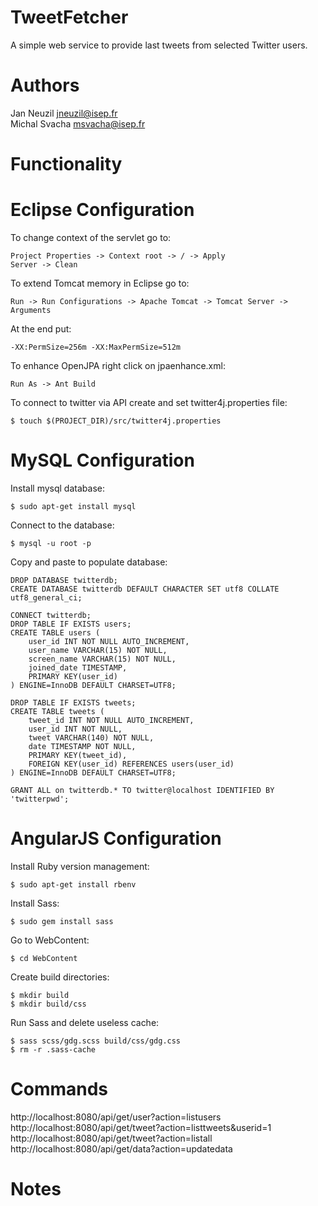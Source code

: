 TweetFetcher
============
A simple web service to provide last tweets from selected 
Twitter users. 

Authors
=======
Jan Neuzil <jneuzil@isep.fr><br>
Michal Svacha <msvacha@isep.fr>

Functionality
=============


Eclipse Configuration
=====================

To change context of the servlet go to:
```
Project Properties -> Context root -> / -> Apply
Server -> Clean
```

To extend Tomcat memory in Eclipse go to:
```
Run -> Run Configurations -> Apache Tomcat -> Tomcat Server -> Arguments
```
At the end put:
```
-XX:PermSize=256m -XX:MaxPermSize=512m
```
To enhance OpenJPA right click on jpaenhance.xml:
```
Run As -> Ant Build
```
To connect to twitter via API create and set twitter4j.properties file:
```
$ touch $(PROJECT_DIR)/src/twitter4j.properties
```

MySQL Configuration
===================

Install mysql database:
```
$ sudo apt-get install mysql
```
Connect to the database:
```
$ mysql -u root -p
```

Copy and paste to populate database:
```
DROP DATABASE twitterdb;
CREATE DATABASE twitterdb DEFAULT CHARACTER SET utf8 COLLATE utf8_general_ci;

CONNECT twitterdb;
DROP TABLE IF EXISTS users;
CREATE TABLE users (
	user_id INT NOT NULL AUTO_INCREMENT,
	user_name VARCHAR(15) NOT NULL,
	screen_name VARCHAR(15) NOT NULL,
	joined_date TIMESTAMP,
	PRIMARY KEY(user_id)
) ENGINE=InnoDB DEFAULT CHARSET=UTF8;

DROP TABLE IF EXISTS tweets;
CREATE TABLE tweets (
	tweet_id INT NOT NULL AUTO_INCREMENT,
	user_id INT NOT NULL,
	tweet VARCHAR(140) NOT NULL,
	date TIMESTAMP NOT NULL,
	PRIMARY KEY(tweet_id),
	FOREIGN KEY(user_id) REFERENCES users(user_id)
) ENGINE=InnoDB DEFAULT CHARSET=UTF8;

GRANT ALL on twitterdb.* TO twitter@localhost IDENTIFIED BY 'twitterpwd';
```

AngularJS Configuration
=======================

Install Ruby version management:
```
$ sudo apt-get install rbenv
```
Install Sass:
```
$ sudo gem install sass
```
Go to WebContent:
```
$ cd WebContent
```
Create build directories:
```
$ mkdir build
$ mkdir build/css
```
Run Sass and delete useless cache:
```
$ sass scss/gdg.scss build/css/gdg.css
$ rm -r .sass-cache
```

Commands
========

http://localhost:8080/api/get/user?action=listusers
http://localhost:8080/api/get/tweet?action=listtweets&userid=1
http://localhost:8080/api/get/tweet?action=listall
http://localhost:8080/api/get/data?action=updatedata

Notes
=====

